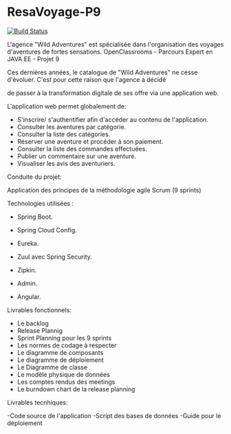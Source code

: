 # ResaVoyage-P9

[![Build Status](https://travis-ci.org/MyOpenClassrooms/ResaVoyage-P9.svg?branch=develop)](https://travis-ci.org/MyOpenClassrooms/ResaVoyage-P9)

L'agence  "Wild Adventures" est spécialisée dans l'organisation des voyages d'aventures de fortes sensations.
OpenClassrooms - Parcours Expert en JAVA EE - Projet 9

Ces dernières années, le catalogue de "Wild Adventures" ne cesse d'évoluer. C'est pour cette raison que l'agence a décidé

de passer à la transformation digitale de ses offre via une application web.

L'application web permet globalement de:

- S'inscrire/ s'authentifier afin d'accéder au contenu de l'application.
- Consulter les aventures par catégorie.
- Consulter la liste des catégories.
- Réserver une aventure et procéder à son paiement.
- Consulter la liste des commandes effectuées.
- Publier un commentaire sur une aventure.
- Visualiser les avis des aventuriers.


Conduite du projet:

Application des principes de la méthodologie agile Scrum (9 sprints)


Technologies utilisées :

- Spring Boot.


- Spring Cloud Config.

- Eureka.

- Zuul avec Spring Security.

- Zipkin.

- Admin.

- Angular.


Livrables fonctionnels:

- Le backlog
- Release Plannig
- Sprint Planning pour les 9 sprints
- Les normes de codage à respecter
- Le diagramme de composants
- Le diagramme de déploiement
- Le Diagramme de classe
- Le modèle physique de données
- Les comptes rendus des meetings
- Le burndown chart de la release planning


Livrables tecnhiques:

-Code source de l'application
-Script des bases de données
-Guide pour le déploiement

